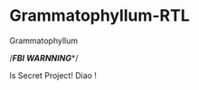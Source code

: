 # Grammatophyllum-RTL
Grammatophyllum

/***************FBI WARNNING****************/

Is Secret Project!
Diao !
